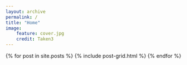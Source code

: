 ```yaml
---
layout: archive
permalink: /
title: "Home"
image: 
    feature: cover.jpg
    credit: Taken3
---
```


<div class="tiles">
{% for post in site.posts %}
	{% include post-grid.html %}
{% endfor %}
</div><!-- /.tiles -->